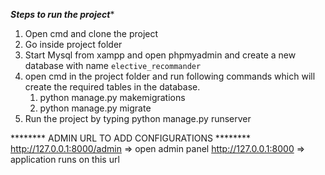 *************Steps to run the project**************
1. Open cmd and clone the project 
2. Go inside project folder
3. Start Mysql from xampp and open phpmyadmin and create a new
database with name `elective_recommander`
4. open cmd in the project folder and run following commands 
which will create the required tables in the database.
   1. python manage.py makemigrations
   2. python manage.py migrate
5. Run the project by typing python manage.py runserver 

******** ADMIN URL TO ADD CONFIGURATIONS ********
http://127.0.0.1:8000/admin => open admin panel
http://127.0.0.1:8000 => application runs on this url

